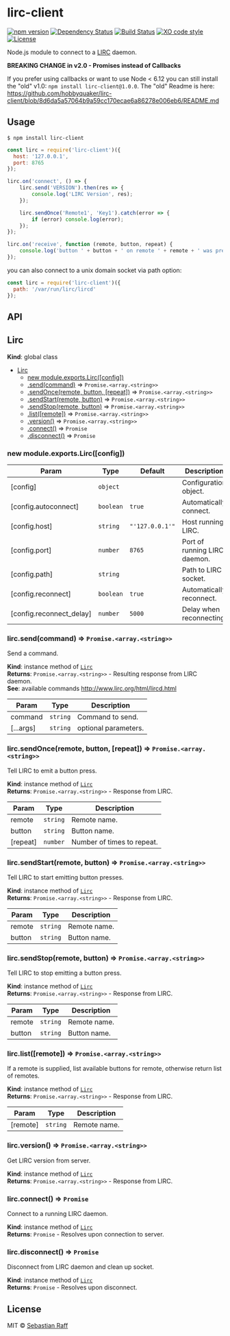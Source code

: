 # lirc-client

[![npm version](https://badge.fury.io/js/lirc-client.svg)](https://badge.fury.io/js/lirc-client) 
[![Dependency Status](https://img.shields.io/gemnasium/hobbyquaker/lirc-client.svg?maxAge=2592000)](https://gemnasium.com/github.com/hobbyquaker/lirc-client)
[![Build Status](https://travis-ci.org/hobbyquaker/lirc-client.svg?branch=master)](https://travis-ci.org/hobbyquaker/lirc-client)
[![XO code style](https://img.shields.io/badge/code_style-XO-5ed9c7.svg)](https://github.com/sindresorhus/xo)
[![License][mit-badge]][mit-url]


Node.js module to connect to a [LIRC](http://www.lirc.org/) daemon.

**BREAKING CHANGE in v2.0 - Promises instead of Callbacks**

If you prefer using callbacks or want to use Node < 6.12 you can still install the "old" v1.0: 
`npm install lirc-client@1.0.0`. The "old" Readme is here: https://github.com/hobbyquaker/lirc-client/blob/8d6da5a57064b9a59cc170ecae6a86278e006eb6/README.md


## Usage

`$ npm install lirc-client`

```Javascript
const lirc = require('lirc-client')({
  host: '127.0.0.1',
  port: 8765
});

lirc.on('connect', () => {
    lirc.send('VERSION').then(res => {
        console.log('LIRC Version', res);
    });

    lirc.sendOnce('Remote1', 'Key1').catch(error => {
        if (error) console.log(error);
    });
});

lirc.on('receive', function (remote, button, repeat) {
    console.log('button ' + button + ' on remote ' + remote + ' was pressed!');
});
```

you can also connect to a unix domain socket via path option:
```Javascript
const lirc = require('lirc-client')({
  path: '/var/run/lirc/lircd'
});
```

## API

<a name="Lirc"></a>

## Lirc
**Kind**: global class  

* [Lirc](#Lirc)
    * [new module.exports.Lirc([config])](#new_Lirc_new)
    * [.send(command)](#Lirc+send) ⇒ <code>Promise.&lt;array.&lt;string&gt;&gt;</code>
    * [.sendOnce(remote, button, [repeat])](#Lirc+sendOnce) ⇒ <code>Promise.&lt;array.&lt;string&gt;&gt;</code>
    * [.sendStart(remote, button)](#Lirc+sendStart) ⇒ <code>Promise.&lt;array.&lt;string&gt;&gt;</code>
    * [.sendStop(remote, button)](#Lirc+sendStop) ⇒ <code>Promise.&lt;array.&lt;string&gt;&gt;</code>
    * [.list([remote])](#Lirc+list) ⇒ <code>Promise.&lt;array.&lt;string&gt;&gt;</code>
    * [.version()](#Lirc+version) ⇒ <code>Promise.&lt;array.&lt;string&gt;&gt;</code>
    * [.connect()](#Lirc+connect) ⇒ <code>Promise</code>
    * [.disconnect()](#Lirc+disconnect) ⇒ <code>Promise</code>

<a name="new_Lirc_new"></a>

### new module.exports.Lirc([config])

| Param | Type | Default | Description |
| --- | --- | --- | --- |
| [config] | <code>object</code> |  | Configuration object. |
| [config.autoconnect] | <code>boolean</code> | <code>true</code> | Automatically connect. |
| [config.host] | <code>string</code> | <code>&quot;&#x27;127.0.0.1&#x27;&quot;</code> | Host running LIRC. |
| [config.port] | <code>number</code> | <code>8765</code> | Port of running LIRC daemon. |
| [config.path] | <code>string</code> |  | Path to LIRC socket. |
| [config.reconnect] | <code>boolean</code> | <code>true</code> | Automatically reconnect. |
| [config.reconnect_delay] | <code>number</code> | <code>5000</code> | Delay when reconnecting. |

<a name="Lirc+send"></a>

### lirc.send(command) ⇒ <code>Promise.&lt;array.&lt;string&gt;&gt;</code>
Send a command.

**Kind**: instance method of [<code>Lirc</code>](#Lirc)  
**Returns**: <code>Promise.&lt;array.&lt;string&gt;&gt;</code> - Resulting response from LIRC daemon.  
**See**: available commands http://www.lirc.org/html/lircd.html  

| Param | Type | Description |
| --- | --- | --- |
| command | <code>string</code> | Command to send. |
| [...args] | <code>string</code> | optional parameters. |

<a name="Lirc+sendOnce"></a>

### lirc.sendOnce(remote, button, [repeat]) ⇒ <code>Promise.&lt;array.&lt;string&gt;&gt;</code>
Tell LIRC to emit a button press.

**Kind**: instance method of [<code>Lirc</code>](#Lirc)  
**Returns**: <code>Promise.&lt;array.&lt;string&gt;&gt;</code> - Response from LIRC.  

| Param | Type | Description |
| --- | --- | --- |
| remote | <code>string</code> | Remote name. |
| button | <code>string</code> | Button name. |
| [repeat] | <code>number</code> | Number of times to repeat. |

<a name="Lirc+sendStart"></a>

### lirc.sendStart(remote, button) ⇒ <code>Promise.&lt;array.&lt;string&gt;&gt;</code>
Tell LIRC to start emitting button presses.

**Kind**: instance method of [<code>Lirc</code>](#Lirc)  
**Returns**: <code>Promise.&lt;array.&lt;string&gt;&gt;</code> - Response from LIRC.  

| Param | Type | Description |
| --- | --- | --- |
| remote | <code>string</code> | Remote name. |
| button | <code>string</code> | Button name. |

<a name="Lirc+sendStop"></a>

### lirc.sendStop(remote, button) ⇒ <code>Promise.&lt;array.&lt;string&gt;&gt;</code>
Tell LIRC to stop emitting a button press.

**Kind**: instance method of [<code>Lirc</code>](#Lirc)  
**Returns**: <code>Promise.&lt;array.&lt;string&gt;&gt;</code> - Response from LIRC.  

| Param | Type | Description |
| --- | --- | --- |
| remote | <code>string</code> | Remote name. |
| button | <code>string</code> | Button name. |

<a name="Lirc+list"></a>

### lirc.list([remote]) ⇒ <code>Promise.&lt;array.&lt;string&gt;&gt;</code>
If a remote is supplied, list available buttons for remote, otherwise
return list of remotes.

**Kind**: instance method of [<code>Lirc</code>](#Lirc)  
**Returns**: <code>Promise.&lt;array.&lt;string&gt;&gt;</code> - Response from LIRC.  

| Param | Type | Description |
| --- | --- | --- |
| [remote] | <code>string</code> | Remote name. |

<a name="Lirc+version"></a>

### lirc.version() ⇒ <code>Promise.&lt;array.&lt;string&gt;&gt;</code>
Get LIRC version from server.

**Kind**: instance method of [<code>Lirc</code>](#Lirc)  
**Returns**: <code>Promise.&lt;array.&lt;string&gt;&gt;</code> - Response from LIRC.  
<a name="Lirc+connect"></a>

### lirc.connect() ⇒ <code>Promise</code>
Connect to a running LIRC daemon.

**Kind**: instance method of [<code>Lirc</code>](#Lirc)  
**Returns**: <code>Promise</code> - Resolves upon connection to server.  
<a name="Lirc+disconnect"></a>

### lirc.disconnect() ⇒ <code>Promise</code>
Disconnect from LIRC daemon and clean up socket.

**Kind**: instance method of [<code>Lirc</code>](#Lirc)  
**Returns**: <code>Promise</code> - Resolves upon disconnect.  


## License

MIT © [Sebastian Raff](https://hobbyquaker.github.io)

[mit-badge]: https://img.shields.io/badge/License-MIT-blue.svg?style=flat
[mit-url]: LICENSE
